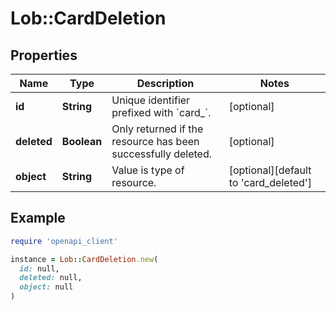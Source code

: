 # Lob::CardDeletion

## Properties

| Name | Type | Description | Notes |
| ---- | ---- | ----------- | ----- |
| **id** | **String** | Unique identifier prefixed with &#x60;card_&#x60;. | [optional] |
| **deleted** | **Boolean** | Only returned if the resource has been successfully deleted. | [optional] |
| **object** | **String** | Value is type of resource. | [optional][default to &#39;card_deleted&#39;] |

## Example

```ruby
require 'openapi_client'

instance = Lob::CardDeletion.new(
  id: null,
  deleted: null,
  object: null
)
```

